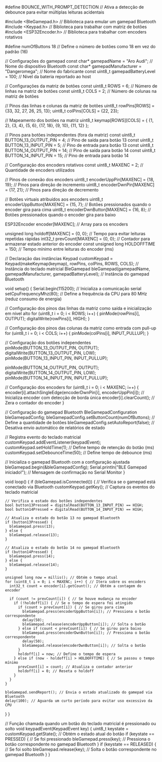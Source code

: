 #define BOUNCE_WITH_PROMPT_DETECTION // Ativa a detecção de debounce para evitar múltiplas leituras acidentais

#include <BleGamepad.h> // Biblioteca para emular um gamepad Bluetooth
#include <Keypad.h> // Biblioteca para trabalhar com matriz de botões
#include <ESP32Encoder.h> // Biblioteca para trabalhar com encoders rotativos

#define numOfButtons 18 // Define o número de botões como 18 em vez do padrão (16)

// Configurações do gamepad
const char* gamepadName = "Aro Audi"; // Nome do dispositivo Bluetooth
const char* gamepadManufacturer = "Dangeromega"; // Nome do fabricante
const uint8_t gamepadBatteryLevel = 100; // Nível da bateria reportado ao host

// Configurações da matriz de botões
const uint8_t ROWS = 6; // Número de linhas na matriz de botões
const uint8_t COLS = 2; // Número de colunas na matriz de botões

// Pinos das linhas e colunas da matriz de botões
uint8_t rowPins[ROWS] = {33, 32, 27, 26, 25, 13};
uint8_t colPins[COLS] = {22, 23};

// Mapeamento dos botões na matriz
uint8_t keymap[ROWS][COLS] = {
  {1, 2}, {3, 4}, {5, 6}, {17, 18}, {9, 10}, {11, 12}
};

// Pinos para botões independentes (fora da matriz)
const uint8_t BUTTON_13_OUTPUT_PIN = 4; // Pino de saída para botão 13
const uint8_t BUTTON_13_INPUT_PIN = 5;  // Pino de entrada para botão 13
const uint8_t BUTTON_14_OUTPUT_PIN = 14; // Pino de saída para botão 14
const uint8_t BUTTON_14_INPUT_PIN = 15;  // Pino de entrada para botão 14

// Configuração dos encoders rotativos
const uint8_t MAXENC = 2; // Quantidade de encoders utilizados

// Pinos de conexão dos encoders
uint8_t encoderUppPin[MAXENC] = {18, 19}; // Pinos para direção de incremento
uint8_t encoderDwnPin[MAXENC] = {17, 21}; // Pinos para direção de decremento

// Botões virtuais atribuídos aos encoders
uint8_t encoderUppButton[MAXENC] = {15, 7}; // Botões pressionados quando o encoder gira para cima
uint8_t encoderDwnButton[MAXENC] = {16, 8}; // Botões pressionados quando o encoder gira para baixo

ESP32Encoder encoder[MAXENC]; // Array para os encoders

unsigned long holdoff[MAXENC] = {0, 0}; // Tempo para evitar leituras repetidas rápidas
int32_t prevCount[MAXENC] = {0, 0}; // Contador para armazenar estado anterior do encoder
const unsigned long HOLDOFFTIME = 150; // Tempo mínimo entre leituras do encoder (ms)

// Declaração das instâncias
Keypad customKeypad = Keypad(makeKeymap(keymap), rowPins, colPins, ROWS, COLS); // Instância do teclado matricial
BleGamepad bleGamepad(gamepadName, gamepadManufacturer, gamepadBatteryLevel); // Instância do gamepad Bluetooth

void setup() {
  Serial.begin(115200); // Inicializa a comunicação serial
  setCpuFrequencyMhz(80); // Define a frequência da CPU para 80 MHz (reduz consumo de energia)

  // Configuração dos pinos das linhas da matriz como saída e inicialização em nível alto
  for (uint8_t i = 0; i < ROWS; i++) {
    pinMode(rowPins[i], OUTPUT);
    digitalWrite(rowPins[i], HIGH);
  }

  // Configuração dos pinos das colunas da matriz como entrada com pull-up
  for (uint8_t i = 0; i < COLS; i++) {
    pinMode(colPins[i], INPUT_PULLUP);
  }

  // Configuração dos botões independentes
  pinMode(BUTTON_13_OUTPUT_PIN, OUTPUT);
  digitalWrite(BUTTON_13_OUTPUT_PIN, LOW);
  pinMode(BUTTON_13_INPUT_PIN, INPUT_PULLUP);

  pinMode(BUTTON_14_OUTPUT_PIN, OUTPUT);
  digitalWrite(BUTTON_14_OUTPUT_PIN, LOW);
  pinMode(BUTTON_14_INPUT_PIN, INPUT_PULLUP);

  // Configuração dos encoders
  for (uint8_t i = 0; i < MAXENC; i++) {
    encoder[i].attachSingleEdge(encoderDwnPin[i], encoderUppPin[i]); // Inicializa encoder com detecção de borda única
    encoder[i].clearCount(); // Zera o contador do encoder
  }

  // Configuração do gamepad Bluetooth
  BleGamepadConfiguration bleGamepadConfig;
  bleGamepadConfig.setButtonCount(numOfButtons); // Define a quantidade de botões
  bleGamepadConfig.setAutoReport(false); // Desativa envio automático de relatórios de estado
  
  // Registra evento do teclado matricial
  customKeypad.addEventListener(keypadEvent);
  customKeypad.setHoldTime(1); // Define tempo de retenção do botão (ms)
  customKeypad.setDebounceTime(50); // Define tempo de debounce (ms)

  // Inicializa o gamepad Bluetooth com a configuração ajustada
  bleGamepad.begin(&bleGamepadConfig);
  Serial.println("BLE Gamepad iniciado!"); // Mensagem de confirmação no Serial Monitor
}

void loop() {
  if (bleGamepad.isConnected()) { // Verifica se o gamepad está conectado via Bluetooth
    customKeypad.getKey(); // Captura os eventos do teclado matricial

    // Verifica o estado dos botões independentes
    bool button13Pressed = digitalRead(BUTTON_13_INPUT_PIN) == HIGH;
    bool button14Pressed = digitalRead(BUTTON_14_INPUT_PIN) == HIGH;

    // Atualiza o estado do botão 13 no gamepad Bluetooth
    if (button13Pressed) {
      bleGamepad.press(13);
    } else {
      bleGamepad.release(13);
    }

    // Atualiza o estado do botão 14 no gamepad Bluetooth
    if (button14Pressed) {
      bleGamepad.press(14);
    } else {
      bleGamepad.release(14);
    }

    unsigned long now = millis(); // Obtém o tempo atual
    for (uint8_t i = 0; i < MAXENC; i++) { // Itera sobre os encoders
      int32_t count = encoder[i].getCount(); // Obtém a contagem do encoder

      if (count != prevCount[i]) { // Se houve mudança no encoder
        if (!holdoff[i]) { // Se o tempo de espera foi atingido
          if (count > prevCount[i]) { // Se girou para cima
            bleGamepad.press(encoderUppButton[i]); // Pressiona o botão correspondente
            delay(50);
            bleGamepad.release(encoderUppButton[i]); // Solta o botão
          } else if (count < prevCount[i]) { // Se girou para baixo
            bleGamepad.press(encoderDwnButton[i]); // Pressiona o botão correspondente
            delay(50);
            bleGamepad.release(encoderDwnButton[i]); // Solta o botão
          }
          holdoff[i] = now; // Define o tempo de espera
        } else if (now - holdoff[i] > HOLDOFFTIME) { // Se passou o tempo mínimo
          prevCount[i] = count; // Atualiza o contador anterior
          holdoff[i] = 0; // Reseta o holdoff
        }
      }
    }

    bleGamepad.sendReport(); // Envia o estado atualizado do gamepad via Bluetooth
    delay(100); // Aguarda um curto período para evitar uso excessivo da CPU
  }
}

// Função chamada quando um botão do teclado matricial é pressionado ou solto
void keypadEvent(KeypadEvent key) {
  uint8_t keystate = customKeypad.getState(); // Obtém o estado atual do botão
  if (keystate == PRESSED) { // Se foi pressionado
    bleGamepad.press(key); // Pressiona o botão correspondente no gamepad Bluetooth
  }
  if (keystate == RELEASED) { // Se foi solto
    bleGamepad.release(key); // Solta o botão correspondente no gamepad Bluetooth
  }
}

